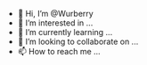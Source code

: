 - 👋 Hi, I’m @Wurberry
- 👀 I’m interested in ...
- 🌱 I’m currently learning ...
- 💞️ I’m looking to collaborate on ...
- 📫 How to reach me ...

<!---
Wurberry/Wurberry is a ✨ special ✨ repository because its `README.md` (this file) appears on your GitHub profile.
You can click the Preview link to take a look at your changes.
--->

